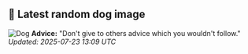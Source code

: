 ## 🐶 Latest random dog image
![Dog](https://images.dog.ceo/breeds/mastiff-indian/Indian_Mastiff.jpg)
**Advice:** "Don't give to others advice which you wouldn't follow."
*Updated: 2025-07-23 13:09 UTC*
